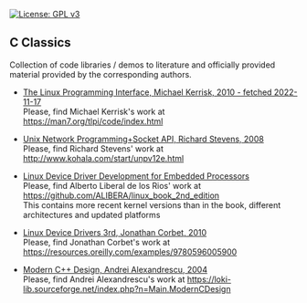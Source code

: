 [![License: GPL v3](https://img.shields.io/badge/License-GPL%20v3-blue.svg)](https://www.gnu.org/licenses/gpl-3.0.html)

## C Classics

Collection of code libraries / demos to literature and officially provided material provided by the corresponding authors.  

 * [The Linux Programming Interface, Michael Kerrisk, 2010 - fetched 2022-11-17](./book__the-linux-programming-interface__Michael-Kerrisk/)  
   Please, find Michael Kerrisk's work at https://man7.org/tlpi/code/index.html

 * [Unix Network Programming+Socket API, Richard Stevens, 2008](./book__unix-network-programming__Richard-Stevens)  
   Please, find Richard Stevens' work at http://www.kohala.com/start/unpv12e.html

 * [Linux Device Driver Development for Embedded Processors](./book__linux-device-driver-development-for-embedded-processors__Alberto-Rios)  
   Please, find Alberto Liberal de los Rios' work at https://github.com/ALIBERA/linux_book_2nd_edition  
   This contains more recent kernel versions than in the book, different architectures and updated platforms  

 * [Linux Device Drivers 3rd, Jonathan Corbet, 2010](./book__linux-device-drivers__Jonathan-Corbet)  
   Please, find Jonathan Corbet's work at https://resources.oreilly.com/examples/9780596005900

 * [Modern C++ Design, Andrei Alexandrescu, 2004](./book__modern-cpp-design__Andrei-Alexandrescu)  
   Please, find Andrei Alexandrescu's work at https://loki-lib.sourceforge.net/index.php?n=Main.ModernCDesign

